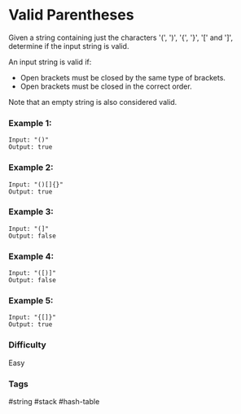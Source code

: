 # Valid Parentheses

Given a string containing just the characters '(', ')', '{', '}', '[' and ']',
determine if the input string is valid.

An input string is valid if:

- Open brackets must be closed by the same type of brackets.
- Open brackets must be closed in the correct order.

Note that an empty string is also considered valid.

### Example 1:

```
Input: "()"
Output: true
```

### Example 2:

```
Input: "()[]{}"
Output: true
```

### Example 3:

```
Input: "(]"
Output: false
```

### Example 4:

```
Input: "([)]"
Output: false
```

### Example 5:

```
Input: "{[]}"
Output: true
```

### Difficulty

Easy

### Tags

#string #stack #hash-table
